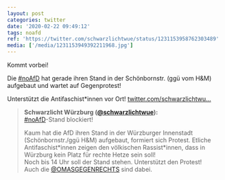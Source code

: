 ```yaml
---
layout: post
categories: twitter
date: '2020-02-22 09:49:12'
tags: noafd
ref: 'https://twitter.com/schwarzlichtwue/status/1231153958762303489'
media: ['/media/1231153949392211968.jpg']
---
```

Kommt vorbei!



Die [#noAfD](/t/noafd) hat gerade ihren Stand in der Schönbornstr. (ggü vom H&amp;M) aufgebaut und wartet auf Gegenprotest!



Unterstützt die Antifaschist\*innen vor Ort! 
[twitter.com/schwarzlichtwu…](https://twitter.com/schwarzlichtwue/status/1231159447722086400?s=19)
> <b>Schwarzlicht Würzburg ([@schwarzlichtwue](https://twitter.com/schwarzlichtwue)):</b>  
>[#noAfD](/t/noafd)-Stand blockiert!  
>  
>  
>  
>Kaum hat die AfD ihren Stand in der Würzburger Innenstadt (Schönbornstr./ggü H&amp;M) aufgebaut, formiert sich Protest. Etliche Antifaschist\*innen zeigen den völkischen Rassist\*innen, dass in Würzburg kein Platz für rechte Hetze sein soll!   
>Noch bis 14 Uhr soll der Stand stehen. Unterstützt den Protest!  
>Auch die [@OMASGEGENRECHTS](https://twitter.com/OMASGEGENRECHTS) sind dabei.   

